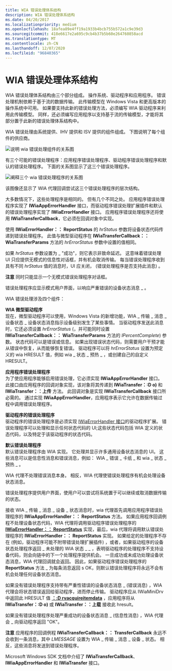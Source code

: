 ```yaml
---
title: WIA 错误处理体系结构
description: WIA 错误处理体系结构
ms.date: 04/20/2017
ms.localizationpriority: medium
ms.openlocfilehash: 18afea89e4ff19a1933b4bcb755b572a1c9e39d3
ms.sourcegitcommit: 418e6617e2a695c9cb4b37b5b60e264760858acd
ms.translationtype: MT
ms.contentlocale: zh-CN
ms.lasthandoff: 12/07/2020
ms.locfileid: "96840365"
---
```

# <a name="wia-error-handling-architecture"></a>WIA 错误处理体系结构


WIA 错误处理体系结构由三个部分组成。 操作系统、驱动程序和应用程序。 错误处理机制依赖于基于流的数据传输。 此传输模型在 Windows Vista 和更高版本的操作系统中可用。 如果要支持此新的错误处理方法，必须编写 WIA 驱动程序来利用此传输模型。 同样，还必须编写应用程序以支持基于流的传输模型，才能将其部分置于此新的错误处理体系结构中。

WIA 错误处理由系统提供、IHV 提供和 ISV 提供的组件组成。 下图说明了每个组件的供应商。

![说明 wia 错误处理组件的关系图](images/wia-error-wv.png)

有三个可能的错误处理程序：应用程序错误处理程序、驱动程序错误处理程序和默认的错误处理程序。 下面的关系图显示了这三个错误处理程序。

![阐释三个 wia 错误处理程序的关系图](images/wia-errorhandlers.png)

该图像还显示了 WIA 代理回调尝试这三个错误处理程序的层次结构。

大多数情况下，这些处理程序是相同的。 但有几个不同之处。 应用程序错误处理程序实现了 **IWiaAppErrorHandler** 接口，而驱动程序错误处理扩展插件和默认的错误处理程序实现了 **IWiaErrorHandler** 接口。 应用程序错误处理程序还将使用 **IWiaTransferCallback**，它必须在回调对象中实现。

使用 **IWiaErrorHandler：： ReportStatus** 的 *hrStatus* 参数将设备状态代码传递到错误处理程序。 此值与微型驱动程序在 **IWiaTransferCallback：： WiaTransferParams** 方法的 *hrErrorStatus* 参数中设置的值相同。

如果 *hrStatus* 参数设置为 \_ "成功"，则它表示非致命延迟。 这意味着错误处理 UI 只应提供无模式的信息性对话框，并有机会取消传输。 每当错误处理程序收到具有不同 *hrStatus* 值的消息时，UI 应关闭， (错误处理程序是否支持此消息) 。

**注意**   同时只能显示一个无模式错误处理程序对话框。

 

错误处理程序应显示模式用户界面，以响应严重错误的设备状态消息 \_ 。

WIA 错误处理涉及四个组件：

<a href="" id="the-wia-minidriver"></a>**WIA 微型驱动程序**  
现在，微型驱动程序可以使用，Windows Vista 的新增功能，WIA \_ 传输 \_ 消息 \_ 设备状态 \_ 设备状态消息指示设备级别发生了某些事情。 当驱动程序发送此消息时，它还必须设置 *hrErrorStatus* (，并可能同时设置 **IWiaTransferCallback：： WiaTransferParams** 方法的 *lPercentComplete*) 参数。 状态代码可以是错误或信息。 如果出现错误状态代码，则需要用户干预才能从错误中恢复，从而能够恢复错误。 驱动程序可以将 *hrErrorStatus* 设置为预定义的 wia HRESULT 值，例如 wia \_ 状态 \_ 预热 \_ ，或创建自己的自定义 HRESULT。

<a href="" id="the-application-error-handler"></a>**应用程序错误处理程序**  
为了使应用程序能够启用错误处理，它必须实现 **IWiaAppErrorHandler** 接口。 此接口由应用程序的回调对象实现，该对象将其传递到 **IWiaTransfer：:D o)** 和 **IWiaTransfer：：上传** 方法。 此回调对象是实现 **IWiaTransferCallback** 接口所必需的。 通过实现 **IWiaAppErrorHandler**，应用程序表示它允许在数据传输过程中调用错误处理程序。

<a href="" id="the-driver-s-error-handler"></a>**驱动程序的错误处理程序**  
驱动程序的错误处理程序是必须实现 [IWiaErrorHandler 接口](/windows-hardware/drivers/ddi/wia_lh/nn-wia_lh-iwiaerrorhandler)的驱动程序扩展。 错误处理程序可以处理和显示任何状态代码的 UI;这些状态代码包括 WIA 定义的状态代码，以及特定于该驱动程序的状态代码。

<a href="" id="the-default-error-handler"></a>**默认错误处理程序**  
默认错误处理程序由 WIA 实现。 它处理并显示许多通用设备状态消息的 UI。 这些消息可以是信息性消息和错误消息，例如： WIA \_ 错误 \_ 卡纸 \_ 和 wia \_ 状态 \_ 预热 \_ 。

WIA 代理不处理错误消息本身。 相反，WIA 代理使错误处理程序有机会处理设备状态消息。

错误处理程序提供用户界面，使用户可以尝试将系统置于可以继续或取消数据传输的状态。

接收 WIA \_ 传输 \_ 消息 \_ 设备 \_ 状态消息时，wia 代理首先调用应用程序错误处理程序的 **IWiaAppErrorHandler：： ReportStatus** 方法。 如果应用程序回调例程不处理设备状态代码，WIA 代理将调用驱动程序错误处理程序的 [**IWiaErrorHandler：： ReportStatus**](/windows-hardware/drivers/ddi/wia_lh/nf-wia_lh-iwiaerrorhandler-reportstatus) 实现，最后，wia 代理将调用默认错误处理程序的 **IWiaErrorHandler：： ReportStatus** 实现。 如果给定的处理程序不存在 (例如，驱动程序可能不附带错误处理扩展插件) ，或者，如果驱动程序的设备状态处理程序返回 \_ 未处理的 WIA 状态 \_ \_ ，表明驱动程序的处理程序不支持设备代码，则会向链中的下一个处理程序提供机会。 一旦成功或未成功处理设备状态消息，WIA 代理回调就会返回。 因此，如果驱动程序错误处理程序的 **ReportStatus** 方法 \_ 为每条消息返回 s OK，则默认错误处理程序将永远不会有机会处理任何设备状态消息。

如果没有错误处理程序支持带有严重性错误的设备状态消息 \_ (错误消息) ，WIA 代理会将状态错误返回给驱动程序，进而停止传输。 驱动程序应从 IWiaMiniDrv 中返回此 HRESULT 值 [**：:D rvacquireitemdata**](/windows-hardware/drivers/ddi/wiamindr_lh/nf-wiamindr_lh-iwiaminidrv-drvacquireitemdata) ，应用程序将从 **IWiaTransfer：:D o)** 或 **IWiaTransfer：：上载** 接收此 hresult。

如果没有错误处理程序处理严重成功的设备状态消息 \_ (信息性消息) ，WIA 代理会 \_ 向驱动程序返回 "OK"。

**注意**  应用程序的回调例程 **IWiaTransferCallback：： TransferCallback** 永远不会收到一条消息，其中 *LMESSAGE* 设置为 WIA \_ 传输 \_ 消息 \_ 设备 \_ 状态。 相反，这些消息将发送到错误处理程序。

 

Microsoft Windows SDK 文档中介绍了 **IWiaTransferCallback**、**IWiaAppErrorHandler** 和 **IWiaTransfer** 接口。

 

